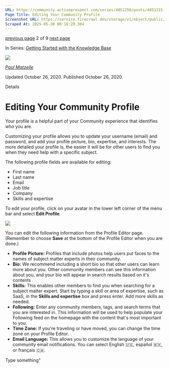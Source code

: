 ```yaml
---
URL: https://community.activeprospect.com/series/4051250/posts/4051215-editing-your-community-profile
Page Title: Editing Your Community Profile
Screenshot URL: https://service.firecrawl.dev/storage/v1/object/public/media/screenshot-57e63bbe-4577-4443-9e77-5fee4490e29f.png
Scraped At: 2025-05-30 00:16:20.304
---
```


[previous page](https://community.activeprospect.com/series/4051250/posts/4051294-searching-the-activeprospect-knowledge-base) 2 of 9 [next page](https://community.activeprospect.com/series/4051250/posts/4051240-configuring-your-knowledge-base-notifications)

In Series: [Getting Started with the Knowledge Base](https://community.activeprospect.com/series/4051250-getting-started-with-the-knowledge-base)

[![](https://content1.bloomfire.com/avatars/users/1316990/thumb/thumbnail.png?f=1606905077&Expires=1748567773&Signature=GgCPlQKeDTaTREYfS0d8shhmyhMRqfWqa58KC5S0WdY-R0emS8-QQzBVYdvFNwMUjQQxTSPpX0v68Y3Y8qgmFKUVu7HucxFEfV0oRiJxJHth55i8sjGTEuGZOE4Ef6U-tH-9O~He5XmjvW1mrc9~vm-45RCm~MthTbExiIEDjoXyYf5lW2CX85jY0R7lq7QxzaybFFCwqhyBkVtETt6jSDU1aWe2mhrLRSZw~wt-9b6FPl190JRORLBrdbcIUanRT14H8qwF7fn~JqezS9CRYXw4NbfXOnKf5KItxHVjLQ~AbhtXgqGqESMIr0hbqHil4tFxegVWawdPm9H-mBs8ag__&Key-Pair-Id=APKAIDFCFZ2UHE5LPIUA)](https://community.activeprospect.com/memberships/7557660-paul-matzelle)

[_Paul Matzelle_](https://community.activeprospect.com/memberships/7557660-paul-matzelle)

Updated October 26, 2020. Published October 26, 2020.

Details

# Editing Your Community Profile

Your profile is a helpful part of your Community experience that identifies who you are.

Customizing your profile allows you to update your username (email) and password, and add your profile picture, bio, expertise, and interests. The more detailed your profile is, the easier it will be for other users to find you when they need help with a specific subject.

The following profile fields are available for editing:

- First name
- Last name
- Email
- Job title
- Company
- Skills and expertise

To edit your profile, click on your avatar in the lower left corner of the menu bar and select **Edit Profile**.

![](https://content0.bloomfire.com/thumbnails/contents/002/281/502/original.png?f=1603720494&Expires=1748567773&Signature=umOaPwVC6uqmjd1AlxVCDKCii-mKTYzNoBJ8X~oXoAErphYs~Wd3Nw2v-y71Pnxg71AcBlVxGRUiesN970EdoDJc57gO14BAw2ucIqqrw69RlSO3daPGDTjG~NuLCCkRB3KKyIDA6jRmQRSGiQB5AXItPv7kVoR5w05sQe7ieT0VXBB3mOEDZ6QkNsGtuX8QAFCDuzTDkn7Tvniz7kgKOeESfqE71hyOlnnqTJ0cQ4aqwNSxBuGZCmIefOrx2Fi-fAeirvQzuSy~nOT0aby-L8iw83N0uEUsqnoPz-XKQV8fux-qNmMVNYCsddOcz5B4qEZ4riy1MvuY1GODv9DBCQ__&Key-Pair-Id=APKAIDFCFZ2UHE5LPIUA)

You can edit the following information from the Profile Editor page. (Remember to choose **Save** at the bottom of the Profile Editor when you are done.)

- **Profile Picture:** Profiles that include photos help users put faces to the names of subject matter experts in their community.
- **Bio:** We recommend including a short bio so that other users can learn more about you. Other community members can see this information about you, and your bio will appear in search results based on it's contents
- **Skills:** This enables other members to find you when searching for a subject matter expert. Start by typing a skill or area of expertise, such as SaaS, in the **Skills and expertise** box and press enter. Add more skills as needed.
- **Following:** Enter any community members, tags, and search terms that you are interested in. This information will be used to help populate your Following feed on the homepage with the content that's most important to you.
- **Time Zone:** If you're traveling or have moved, you can change the time zone on your Profile Editor.
- **Email Language:** This allows you to customize the language of your community email notifications. You can select English 🇺🇸, español 🇲🇽, or français 🇨🇦.

Type something"

